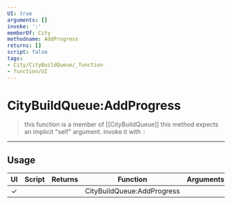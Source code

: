 ```yaml
---
UI: true
arguments: []
invoke: ':'
memberOf: City
methodname: AddProgress
returns: []
script: false
tags:
- City/CityBuildQueue/_function
- function/UI
---
```

# CityBuildQueue:AddProgress
> this function is a member of [[CityBuildQueue]]
> this method expects an implicit "self" argument. invoke it with `:`
-----
## Usage
|  UI | Script | Returns | Function | Arguments |
|:---:|:------:|-------:|:--------:|:---------|
|✓| ||CityBuildQueue:AddProgress||
